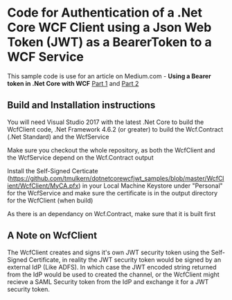 #  Code for Authentication of a .Net Core WCF Client using a Json Web Token (JWT) as a BearerToken to a WCF Service

This sample code is use for an article on Medium.com - **Using a Bearer token in .Net Core with WCF** [Part 1](https://medium.com/@tadhg.j.mulkern/using-a-bearer-token-in-net-core-with-wcf-part-1-8db2c54113f8) and [Part 2](https://medium.com/@tadhg.j.mulkern/using-a-bearer-token-in-net-core-with-wcf-part-2-9bf04a911023)

## Build and Installation instructions
You will need Visual Studio 2017 with the latest .Net Core to build the WcfClient code, .Net Framework 4.6.2 (or greater) to build the Wcf.Contract (.Net Standard) and the WcfService

Make sure you checkout the whole repository, as both the WcfClient and the WcfService depend on the Wcf.Contract output

Install the Self-Signed Certicate (https://github.com/tmulkern/dotnetcorewcfjwt_samples/blob/master/WcfClient/WcfClient/MyCA.pfx) in your Local Machine Keystore under "Personal" for the WcfService and make sure the certificate is in the output directory for the WcfClient (when build)

As there is an dependancy on Wcf.Contract, make sure that it is built first

## A Note on WcfClient
The WcfClient creates and signs it's own JWT security token using the Self-Signed Certificate, in reality the JWT security token would be signed by an external IdP (Like ADFS). In which case the JWT encoded string returned from the IdP would be used to created the channel, or the WcfClient might recieve a SAML Security token from the IdP and exchange it for a JWT security token.
